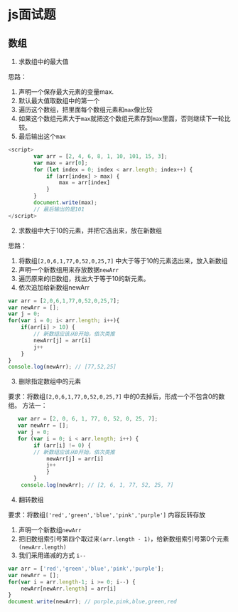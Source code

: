 # js面试题

## 数组

1. 求数组中的最大值

思路：
1. 声明一个保存最大元素的变量max.
2. 默认最大值取数组中的第一个
3. 遍历这个数组，把里面每个数组元素和`max`像比较
4. 如果这个数组元素大于`max`就把这个数组元素存到`max`里面，否则继续下一轮比较。
5. 最后输出这个`max`

```js
<script>
        var arr = [2, 4, 6, 8, 1, 10, 101, 15, 3];
        var max = arr[0];
        for (let index = 0; index < arr.length; index++) {
            if (arr[index] > max) {
                max = arr[index]
            }
        }
        document.write(max); 
        // 最后输出的是101
</script>
```

2. 求数组中大于10的元素，并把它选出来，放在新数组

思路：
1. 将数组`[2,0,6,1,77,0,52,0,25,7]` 中大于等于10的元素选出来，放入新数组
2. 声明一个新数组用来存放数据`newArr`
3. 遍历原来的旧数组，找出大于等于10的新元素。
4. 依次追加给新数组newArr

```js
var arr = [2,0,6,1,77,0,52,0,25,7];
var newArr = [];
var j = 0;
for(var i = 0; i< arr.length; i++){
    if(arr[i] > 10) {
        // 新数组应该从0开始，依次类推
        newArr[j] = arr[i]
        j++
    }
}
console.log(newArr); // [77,52,25]
```

3. 删除指定数组中的元素

要求：将数组`[2,0,6,1,77,0,52,0,25,7]` 中的0去掉后，形成一个不包含0的数组。
方法一：
```js
   var arr = [2, 0, 6, 1, 77, 0, 52, 0, 25, 7];
   var newArr = [];
   var j = 0;
   for (var i = 0; i < arr.length; i++) {
        if (arr[i] != 0) {
        // 新数组应该从0开始，依次类推
            newArr[j] = arr[i]
            j++
            }
        }
    console.log(newArr); // [2, 6, 1, 77, 52, 25, 7]
```

4. 翻转数组

要求：将数组`['red','green','blue','pink','purple']` 内容反转存放

1. 声明一个新数组`newArr`
2. 把旧数组索引号第四个取过来`(arr.length - 1)`，给新数组索引号第0个元素`(newArr.length)`
3. 我们采用递减的方式 `i--`
```js
var arr = ['red','green','blue','pink','purple'];
var newArr = [];
for(var i = arr.length-1; i >= 0; i--) {
    newArr[newArr.length] = arr[i]
}
document.write(newArr); // purple,pink,blue,green,red

```
